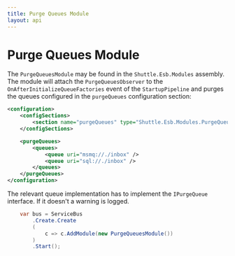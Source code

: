 ```yaml
---
title: Purge Queues Module
layout: api
---
```

# Purge Queues Module

The `PurgeQueuesModule` may be found in the `Shuttle.Esb.Modules` assembly.  The module will attach the `PurgeQueuesObserver` to the `OnAfterInitializeQueueFactories` event of the `StartupPipeline` and purges the queues configured in the `purgeQueues` configuration section:

~~~ xml
<configuration>
	<configSections>
		<section name="purgeQueues" type="Shuttle.Esb.Modules.PurgeQueuesSection, Shuttle.Esb.Modules"/>
	</configSections>

	<purgeQueues>
		<queues>
			<queue uri="msmq://./inbox" />
			<queue uri="sql://./inbox" />
		</queues>
	</purgeQueues>
</configuration>
~~~

The relevant queue implementation has to implement the `IPurgeQueue` interface.  If it doesn't a warning is logged.

~~~c#
	var bus = ServiceBus
		.Create.Create
		(
			c => c.AddModule(new PurgeQueuesModule())
		)
		.Start();
~~~